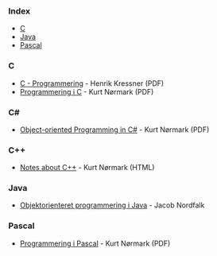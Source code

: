 ### Index

* [C](#c)
* [Java](#java)
* [Pascal](#pascal)


### C

* [C - Programmering](http://synkro.dk/bog/c-programmering.pdf) - Henrik Kressner (PDF)
* [Programmering i C](http://people.cs.aau.dk/~normark/c-prog-06/pdf/all.pdf) - Kurt Nørmark (PDF)

### C#

* [Object-oriented Programming in C#](http://people.cs.aau.dk/~normark/oop-csharp/pdf/all.pdf) - Kurt Nørmark (PDF)
### C++

* [Notes about C++](http://people.cs.aau.dk/~normark/ap/index.html) - Kurt Nørmark (HTML)



### Java

* [Objektorienteret programmering i Java](http://javabog.dk) - Jacob Nordfalk


### Pascal

* [Programmering i Pascal](http://people.cs.aau.dk/~normark/all-basis-97.pdf) - Kurt Nørmark (PDF)

